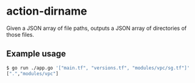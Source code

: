 # action-dirname
Given a JSON array of file paths, outputs a JSON array of directories of those files.

## Example usage

```bash
$ go run ./app.go '["main.tf", "versions.tf", "modules/vpc/sg.tf"]'
[".","modules/vpc"]
```
